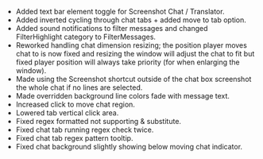 - Added text bar element toggle for Screenshot Chat / Translator.
- Added inverted cycling through chat tabs + added move to tab option.
- Added sound notifications to filter messages and changed FilterHighlight category to FilterMessages.
- Reworked handling chat dimension resizing; the position player moves chat to is now fixed and resizing the window will adjust the chat to
  fit but fixed player position will always take priority (for when enlarging the window).
- Made using the Screenshot shortcut outside of the chat box screenshot the whole chat if no lines are selected.
- Made overridden background line colors fade with message text.
- Increased click to move chat region.
- Lowered tab vertical click area.
- Fixed regex formatted not supporting & substitute.
- Fixed chat tab running regex check twice.
- Fixed chat tab regex pattern tooltip.
- Fixed chat background slightly showing below moving chat indicator.